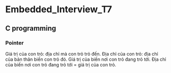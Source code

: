 # Embedded_Interview_T7
## C programming 
### Pointer

Giá trị của con trỏ: địa chỉ mà con trỏ trỏ đến.
Địa chỉ của con trỏ: địa chỉ của bản thân biến con trỏ đó.
Giá trị của biến nơi con trỏ đang trỏ tới.
Địa chỉ của biến nơi con trỏ đang trỏ tới = giá trị của con trỏ.    

